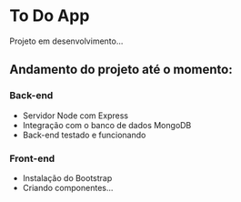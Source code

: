 # To Do App
Projeto em desenvolvimento...

## Andamento do projeto até o momento:

### Back-end
- Servidor Node com Express
- Integração com o banco de dados MongoDB
- Back-end testado e funcionando

### Front-end
- Instalação do Bootstrap
- Criando componentes...
